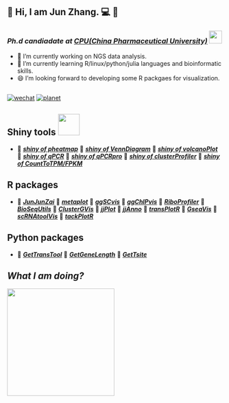 ## :man: Hi, I am Jun Zhang. :computer: 👋

### *Ph.d candiadate at* <a href="http://www.cpu.edu.cn/">***CPU(China Pharmaceutical University)***</a> <img src="https://media4.giphy.com/media/StKiS6x698JAl9d6cx/giphy.gif" width="30">

- 🔭 I’m currently working on NGS data analysis.
- 🌱 I’m currently learning R/linux/python/julia languages and bioinformatic skills.
- 😄 I’m looking forward to developing some R packgaes for visualization.

## 

[![wechat](https://img.shields.io/badge/老俊俊-微信公众号-important)](https://github.com/junjunlab/junjunlab/blob/main/a22cd9eae077d53a017ab4491d4bd1a.jpg) 
[![planet](https://img.shields.io/badge/老俊俊-知识星球-blueviolet)](https://github.com/junjunlab/junjunlab/blob/main/2100306ebc7a602f74897db13e6b060.jpg)

## Shiny tools <img src="https://media1.giphy.com/media/3onWp56oNIEHzEoPTE/200.webp" width="50">

- :frog: <a href="https://mp.weixin.qq.com/s?__biz=MzkyMTI1MTYxNA==&mid=2247483697&idx=1&sn=264047d1c7a9205d39debe262978274b&chksm=c1873b40f6f0b256e118636c02d0f745cd016ffb8bc75436b8c6b6784c1927b17cdd64e1fb36&token=165425585&lang=zh_CN#rd">***shiny of pheatmap***</a>
 :frog: <a href="https://mp.weixin.qq.com/s?__biz=MzkyMTI1MTYxNA==&mid=2247483713&idx=1&sn=20bab779ddf6265b103250760e601fd6&chksm=c1873b30f6f0b226a8c94feb4929243bc147186a1f5765c4a43b78fd1fe5ff95e91562ab6591&token=165425585&lang=zh_CN#rd">***shiny of VennDiagram***</a>
 :frog: <a href="https://mp.weixin.qq.com/s?__biz=MzkyMTI1MTYxNA==&mid=2247483784&idx=1&sn=3fbd49c2efaef2fe59428fa5668c30f8&chksm=c1873bf9f6f0b2ef8c621bc4b3f99584264b80a6c8d70be4df6affa327f23ffe579183e3360b&token=165425585&lang=zh_CN#rd">***shiny of volcanoPlot***</a>
 :frog: <a href="https://mp.weixin.qq.com/s?__biz=MzkyMTI1MTYxNA==&mid=2247483927&idx=1&sn=c321da93160c17385e25a07f8f540b7f&chksm=c1873866f6f0b1707ad5051117e0ec1a3566fc64d6b1f5695efb7b64052c3bb8597f40c0a7d9&token=165425585&lang=zh_CN#rd">***shiny of qPCR***</a>
 :frog: <a href="https://mp.weixin.qq.com/s?__biz=MzkyMTI1MTYxNA==&mid=2247484786&idx=1&sn=0915a628d8dca23ba03db7a8bca93b04&chksm=c1873f03f6f0b615cdcffcfd887bd9194f7f75264b93feca03c6f863ab0172f26475a7ceb3e4&token=165425585&lang=zh_CN#rd">***shiny of qPCRpro***</a>
 :frog: <a href="https://mp.weixin.qq.com/s?__biz=MzkyMTI1MTYxNA==&mid=2247492178&idx=1&sn=23d90a07bb6d6ceceea3d4ea26f7df93&chksm=c184d823f6f3513597b83dbf19f5ed4c58a2fcadf8f02e62df614b4025f228250c73e17837d9&token=165425585&lang=zh_CN#rd">***shiny of clusterProfiler***</a>
 :frog: <a href="https://mp.weixin.qq.com/s?__biz=MzkyMTI1MTYxNA==&mid=2247483999&idx=1&sn=5e3b3afbaaa18692c68751a48b747dee&chksm=c187382ef6f0b138671e6fd594ee6a9a1f11912be1c177d07f9c1566364810583c8f486c00d0&token=165425585&lang=zh_CN#rd">***shiny of CountToTPM/FPKM***</a>

## R packages

- :hamster: <a href="https://github.com/junjunlab/JunJunZai">***JunJunZai***</a>
:hamster: <a href="https://github.com/junjunlab/metaplot">***metaplot***</a>
:hamster: <a href="https://github.com/junjunlab/ggSCvis">***ggSCvis***</a>
:hamster: <a href="https://github.com/junjunlab/ggChIPvis">***ggChIPvis***</a>
:hamster: <a href="https://github.com/junjunlab/RiboProfiler">***RiboProfiler***</a>
:hamster: <a href="https://github.com/junjunlab/BioSeqUtils">***BioSeqUtils***</a>
:hamster: <a href="https://github.com/junjunlab/ClusterGVis">***ClusterGVis***</a>
:hamster: <a href="https://github.com/junjunlab/jjPlot">***jjPlot***</a>
:hamster: <a href="https://github.com/junjunlab/jjAnno">***jjAnno***</a>
:hamster: <a href="https://github.com/junjunlab/transPlotR">***transPlotR***</a>
:hamster: <a href="https://github.com/junjunlab/GseaVis">***GseaVis***</a>
:hamster: <a href="https://github.com/junjunlab/scRNAtoolVis">***scRNAtoolVis***</a>
:hamster: <a href="https://github.com/junjunlab/tackPlotR">***tackPlotR***</a>

## Python packages

- :baby_chick: <a href="https://github.com/junjunlab/GetTransTool">***GetTransTool***</a>
:baby_chick: <a href="https://github.com/junjunlab/GetGeneLength">***GetGeneLength***</a>
:baby_chick: <a href="https://github.com/junjunlab/GetTsite">***GetTsite***</a>

## *What I am doing?*
<img src="https://media0.giphy.com/media/Dh5q0sShxgp13DwrvG/200w.webp" width="250"> 

<!--
**junjunlab/junjunlab** is a ✨ _special_ ✨ repository because its `README.md` (this file) appears on your GitHub profile.

Here are some ideas to get you started:

- 🔭 I’m currently working on ...
- 🌱 I’m currently learning ...
- 👯 I’m looking to collaborate on ...
- 🤔 I’m looking for help with ...
- 💬 Ask me about ...
- 📫 How to reach me: ...
- 😄 Pronouns: ...
- ⚡ Fun fact: ...
-->
